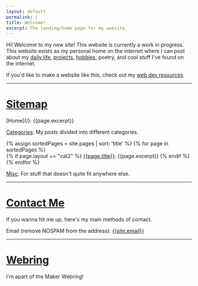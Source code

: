 ```yaml
---
layout: default
permalink: /
title: Welcome!
excerpt: The landing/home page for my website.
---
```

Hi! Welcome to my new site! This website is currently a work in progress. 
This website exists as my personal home on the internet where I can post about my [daily life](/blog/), [projects](/projects/), [hobbies](/hobbies/), poetry, and cool stuff I've found on the internet. 

If you'd like to make a website like this, check out my [web dev resources](/webdevresources/).
<hr>
<h1><u>Sitemap</u></h1>
[Home](/): {{page.excerpt}}

[Categories](/categories/): My posts divided into different categories.

{% assign sortedPages = site.pages | sort: 'title' %}
{% for page in sortedPages %}   
{% if page.layout == "cat2" %}
[{{page.title}}]({{page.url}}): {{page.excerpt}}
{% endif %}
{% endfor %}

[Misc](/misc/): For stuff that doesn't quite fit anywhere else.

<hr>
<h1><u>Contact Me</u></h1>
If you wanna hit me up, here's my main methods of contact.

Email (remove NOSPAM from the address): <a href="mailto:{{site.email}}">{{site.email}}</a>

<hr>
<h1><u>Webring</u></h1>
I'm apart of the Maker Webring!
<div id='D1D1D0904CC346DB' class="MakerWebring">
    <script type="text/javascript" src="https://github.com/tinkerjae/tinkerjae.github.io/blob/main/docs/assets/webring/onionring-variables.js"></script>
    <script type="text/javascript" src="https://github.com/tinkerjae/tinkerjae.github.io/blob/main/docs/assets/webring/onionring-widget.js"></script>
</div>